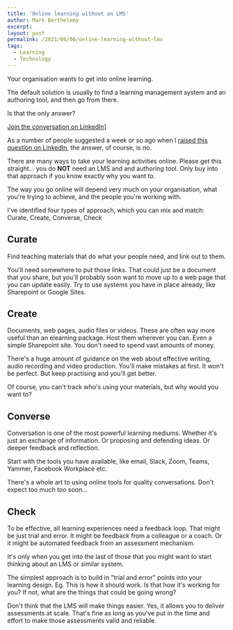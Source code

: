 ```yaml
---
title: 'Online learning without an LMS'
author: Mark Berthelemy
excerpt:
layout: post
permalink: /2021/06/06/online-learning-without-lms
tags:
  - Learning
  - Technology
---
```

Your organisation wants to get into online learning.

The default solution is usually to find a learning management system and an authoring tool, and then go from there.

Is that the only answer?

<a class="button" href="https://www.linkedin.com/posts/markberthelemy_mark-berthelemy-online-learning-without-activity-6807209641307602944-J7FW" target="_blank">Join the conversation on LinkedIn]</a>

As a number of people suggested a week or so ago when I [raised this question on LinkedIn](https://www.linkedin.com/posts/markberthelemy_your-organisation-wants-to-get-into-online-activity-6802894694704525312-YbLv), the answer, of course, is no.

There are many ways to take your learning activities online. Please get this straight... you do **NOT** need an LMS and and authoring tool. Only buy into that approach if you know exactly why you want to.

The way you go online will depend very much on your organisation, what you're trying to achieve, and the people you're working with.

I've identified four types of approach, which you can mix and match: Curate, Create, Converse, Check

## Curate

Find teaching materials that do what your people need, and link out to them.

You'll need somewhere to put those links. That could just be a document that you share, but you'll probably soon want to move up to a web page that you can update easily. Try to use systems you have in place already, like Sharepoint or Google Sites.

## Create

Documents, web pages, audio files or videos. These are often way more useful than an elearning package. Host them wherever you can. Even a simple Sharepoint site. You don't need to spend vast amounts of money.

There's a huge amount of guidance on the web about effective writing, audio recording and video production. You'll make mistakes at first. It won't be perfect. But keep practising and you'll get better.

Of course, you can't track who's using your materials, but why would you want to?

## Converse

Conversation is one of the most powerful learning mediums. Whether it's just an exchange of information. Or proposing and defending ideas. Or deeper feedback and reflection.

Start with the tools you have available, like email, Slack, Zoom, Teams, Yammer, Facebook Workplace etc.

There's a whole art to using online tools for quality conversations. Don't expect too much too soon...

## Check

To be effective, all learning experiences need a feedback loop. That might be just trial and error. It might be feedback from a colleague or a coach. Or it might be automated feedback from an assessment mechanism.

It's only when you get into the last of those that you might want to start thinking about an LMS or similar system.

The simplest approach is to build in "trial and error" points into your learning design. Eg. This is how it should work. Is that how it's working for you? If not, what are the things that could be going wrong?

Don't think that the LMS will make things easier. Yes, it allows you to deliver assessments at scale. That's fine as long as you've put in the time and effort to make those assessments valid and reliable.
